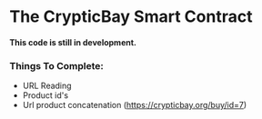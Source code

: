 # The **CrypticBay** Smart Contract
#### This code is still in development.

### Things To Complete:
- URL Reading
- Product id's
- Url product concatenation (https://crypticbay.org/buy/id=7)
